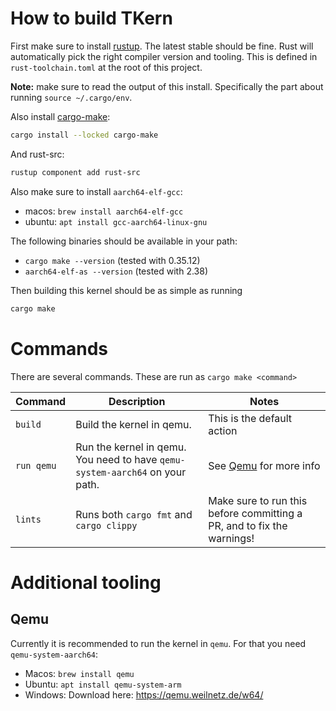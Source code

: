 # How to build TKern

First make sure to install [rustup](https://rustup.rs). The latest stable should be fine. Rust will automatically pick the right compiler version and tooling. This is defined in `rust-toolchain.toml` at the root of this project.

**Note:** make sure to read the output of this install. Specifically the part about running `source ~/.cargo/env`.

Also install [cargo-make](https://sagiegurari.github.io/cargo-make/):

```sh
cargo install --locked cargo-make
```

And rust-src:

```sh
rustup component add rust-src
```

Also make sure to install `aarch64-elf-gcc`:
- macos: `brew install aarch64-elf-gcc`
- ubuntu: `apt install gcc-aarch64-linux-gnu`

The following binaries should be available in your path:
- `cargo make --version` (tested with 0.35.12)
- `aarch64-elf-as --version` (tested with 2.38)

Then building this kernel should be as simple as running 

```sh
cargo make
```

# Commands

There are several commands. These are run as `cargo make <command>`

|Command|Description|Notes|
|---|---|---|
|`build`|Build the kernel in qemu.|This is the default action|
|`run qemu`|Run the kernel in qemu. You need to have `qemu-system-aarch64` on your path.|See [Qemu](#qemu) for more info|
|`lints`|Runs both `cargo fmt` and `cargo clippy`|Make sure to run this before committing a PR, and to fix the warnings!|

# Additional tooling

## Qemu

Currently it is recommended to run the kernel in `qemu`. For that you need `qemu-system-aarch64`:

- Macos: `brew install qemu`
- Ubuntu: `apt install qemu-system-arm`
- Windows: Download here: <https://qemu.weilnetz.de/w64/>
